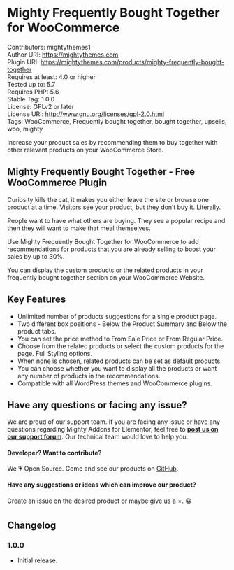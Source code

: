 # Mighty Frequently Bought Together for WooCommerce
Contributors: mightythemes1  
Author URI: https://mightythemes.com  
Plugin URI: https://mightythemes.com/products/mighty-frequently-bought-together  
Requires at least: 4.0 or higher  
Tested up to: 5.7  
Requires PHP: 5.6  
Stable Tag: 1.0.0  
License: GPLv2 or later  
License URI: http://www.gnu.org/licenses/gpl-2.0.html  
Tags: WooCommerce, Frequently bought together, bought together, upsells, woo, mighty

Increase your product sales by recommending them to buy together with other relevant products on your WooCommerce Store.

## Mighty Frequently Bought Together - Free WooCommerce Plugin

Curiosity kills the cat, it makes you either leave the site or browse one product at a time. Visitors see your product, but they don’t buy it. Literally.

People want to have what others are buying. They see a popular recipe and then they will want to make that meal themselves. 

Use Mighty Frequently Bought Together for WooCommerce to add recommendations for products that you are already selling to boost your sales by up to 30%.

You can display the custom products or the related products in your frequently bought together section on your WooCommerce Website.

## Key Features
* Unlimited number of products suggestions for a single product page.
* Two different box positions - Below the Product Summary and Below the product tabs.
* You can set the price method to From Sale Price or From Regular Price.
* Choose from the related products or select the custom products for the page.
Full Styling options.
* When none is chosen, related products can be set as default products.
* You can choose whether you want to display all the products or want any number of products in the recommendations.
* Compatible with all WordPress themes and WooCommerce plugins.

## Have any questions or facing any issue?
We are proud of our support team. If you are facing any issue or have any questions regarding Mighty Addons for Elementor, feel free to **[post us on our support forum](https://mightythemes.com/support/c/mighty-frequently-bought-together-for-woocommerce/)**. Our technical team would love to help you. 

#### Developer? Want to contribute?

We 💗 Open Source. Come and see our products on [GitHub](https://github.com/mightythemes).

#### Have any suggestions or ideas which can improve our product?
Create an issue on the desired product or maybe give us a ⭐. 😀

## Changelog

### 1.0.0
* Initial release.

